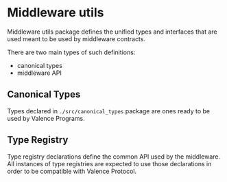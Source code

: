 # Middleware utils

Middleware utils package defines the unified types and interfaces that
are used meant to be used by middleware contracts.

There are two main types of such definitions:
- canonical types
- middleware API

## Canonical Types

Types declared in `./src/canonical_types` package are ones ready to be
used by Valence Programs.

## Type Registry

Type registry declarations define the common API used by the middleware.
All instances of type registries are expected to use those declarations
in order to be compatible with Valence Protocol.
